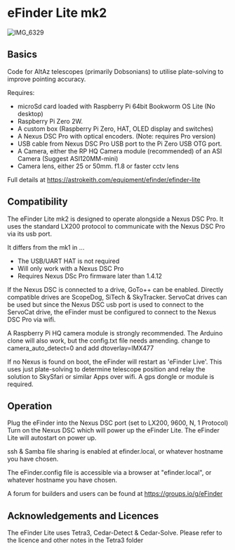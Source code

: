 # eFinder Lite mk2


![IMG_6329](https://github.com/user-attachments/assets/0eabcc3c-f5e7-4bad-b855-3142e98c168f)

## Basics

Code for AltAz telescopes (primarily Dobsonians) to utilise plate-solving to improve pointing accuracy.

Requires:

- microSd card loaded with Raspberry Pi 64bit Bookworm OS Lite (No desktop)
- Raspberry Pi Zero 2W.
- A custom box (Raspberry Pi Zero, HAT, OLED display and switches)
- A Nexus DSC Pro with optical encoders. (Note: requires Pro version)
- USB cable from Nexus DSC Pro USB port to the Pi Zero USB OTG port.
- A Camera, either the RP HQ Camera module (recommended) of an ASI Camera (Suggest ASI120MM-mini)
- Camera lens, either 25 or 50mm. f1.8 or faster cctv lens

Full details at [
](https://astrokeith.com/equipment/efinder/efinder-lite)https://astrokeith.com/equipment/efinder/efinder-lite

## Compatibility

The eFinder Lite mk2 is designed to operate alongside a Nexus DSC Pro. It uses the standard LX200 protocol to communicate with the Nexus DSC Pro via its usb port.

It differs from the mk1 in ...
- The USB/UART HAT is not required
- Will only work with a Nexus DSC Pro
- Requires Nexus DSc Pro firmware later than 1.4.12
  
If the Nexus DSC is connected to a drive, GoTo++ can be enabled. Directly compatible drives are ScopeDog, SiTech & SkyTracker. ServoCat drives can be used but since the Nexus DSC usb port is used to connect to the ServoCat drive, the eFinder must be configured to connect to the Nexus DSC Pro via wifi.

A Raspberry Pi HQ camera module is strongly recommended. The Arduino clone will also work, but the config.txt file needs amending. change to camera_auto_detect=0 and add dtoverlay=IMX477

If no Nexus is found on boot, the eFinder will restart as 'eFinder Live'. This uses just plate-solving to determine telescope position and relay the solution to SkySfari or similar Apps over wifi. A gps dongle or module is required.

## Operation
Plug the eFinder into the Nexus DSC port (set to LX200, 9600, N, 1 Protocol)
Turn on the Nexus DSC which will power up the eFinder Lite.
The eFinder Lite will autostart on power up.

ssh & Samba file sharing is enabled at efinder.local, or whatever hostname you have chosen.

The eFinder.config file is accessible via a browser at "efinder.local", or whatever hostname you have chosen.

A forum for builders and users can be found at https://groups.io/g/eFinder

## Acknowledgements and Licences

The eFinder Lite uses Tetra3, Cedar-Detect & Cedar-Solve. Please refer to the licence and other notes in the Tetra3 folder

